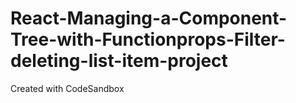 # React-Managing-a-Component-Tree-with-Functionprops-Filter-deleting-list-item-project
Created with CodeSandbox
